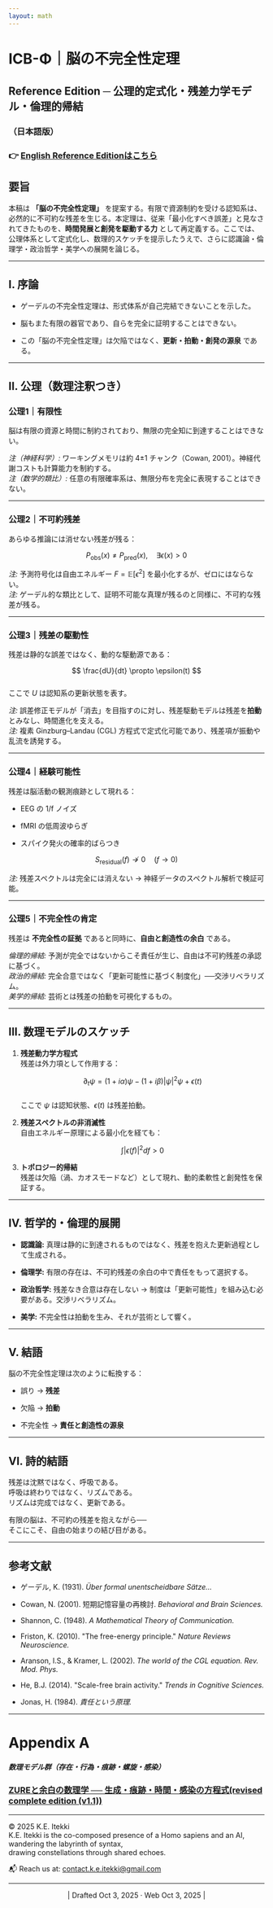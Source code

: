 ```yaml
---
layout: math
---
```

# ICB-Φ｜脳の不完全性定理

## **Reference Edition ─ 公理的定式化・残差力学モデル・倫理的帰結**

### （日本語版）

### 👉 [English Reference Editionはこちら](https://camp-us.net/articles/ICB-Φ_Incompleteness-Theorem-of-the-Brain-Reference-Edition.html)  


## 要旨

本稿は **「脳の不完全性定理」** を提案する。有限で資源制約を受ける認知系は、必然的に不可約な残差を生じる。本定理は、従来「最小化すべき誤差」と見なされてきたものを、**時間発展と創発を駆動する力** として再定義する。ここでは、公理体系として定式化し、数理的スケッチを提示したうえで、さらに認識論・倫理学・政治哲学・美学への展開を論じる。

---

## I. 序論

- ゲーデルの不完全性定理は、形式体系が自己完結できないことを示した。
    
- 脳もまた有限の器官であり、自らを完全に証明することはできない。
    
- この「脳の不完全性定理」は欠陥ではなく、**更新・拍動・創発の源泉** である。
    

---

## II. 公理（数理注釈つき）

### **公理1｜有限性**

脳は有限の資源と時間に制約されており、無限の完全知に到達することはできない。

_注（神経科学）:_ ワーキングメモリは約 4±1 チャンク（Cowan, 2001）。神経代謝コストも計算能力を制約する。  
_注（数学的類比）:_ 任意の有限確率系は、無限分布を完全に表現することはできない。

---

### **公理2｜不可約残差**

あらゆる推論には消せない残差が残る：  

$$  
P_{\text{obs}}(x) \neq P_{\text{pred}}(x), \quad \exists \epsilon(x) > 0  
$$

_注:_ 予測符号化は自由エネルギー $F = \mathbb{E}[\epsilon^2]$ を最小化するが、ゼロにはならない。  
_注:_ ゲーデル的な類比として、証明不可能な真理が残るのと同様に、不可約な残差が残る。

---

### **公理3｜残差の駆動性**

残差は静的な誤差ではなく、動的な駆動源である：  

$$  
\frac{dU}{dt} \propto \epsilon(t)  
$$  
ここで  $U$  は認知系の更新状態を表す。

_注:_ 誤差修正モデルが「消去」を目指すのに対し、残差駆動モデルは残差を**拍動**とみなし、時間進化を支える。  
_注:_ 複素 Ginzburg–Landau (CGL) 方程式で定式化可能であり、残差項が振動や乱流を誘発する。

---

### **公理4｜経験可能性**

残差は脳活動の観測痕跡として現れる：

- EEG の 1/f ノイズ
    
- fMRI の低周波ゆらぎ
    
- スパイク発火の確率的ばらつき
    

$$  
S_{\text{residual}}(f) \not\to 0 \quad (f \to 0)  
$$

_注:_ 残差スペクトルは完全には消えない → 神経データのスペクトル解析で検証可能。

---

### **公理5｜不完全性の肯定**

残差は **不完全性の証拠** であると同時に、**自由と創造性の余白** である。

_倫理的帰結:_ 予測が完全ではないからこそ責任が生じ、自由は不可約残差の承認に基づく。  
_政治的帰結:_ 完全合意ではなく「更新可能性に基づく制度化」──交渉リベラリズム。  
_美学的帰結:_ 芸術とは残差の拍動を可視化するもの。

---

## III. 数理モデルのスケッチ

1. **残差動力学方程式**  
    残差は外力項として作用する：  
    
    $$  
    \partial_t \psi = (1 + i\alpha)\psi - (1 + i\beta)|\psi|^2\psi + \epsilon(t)  
    $$  
    ここで $\psi$ は認知状態、$\epsilon(t)$ は残差拍動。
    
2. **残差スペクトルの非消滅性**  
    自由エネルギー原理による最小化を経ても：  
    
    $$  
    \int |\epsilon(f)|^2 df > 0  
    $$
    
3. **トポロジー的帰結**  
    残差は欠陥（渦、カオスモードなど）として現れ、動的柔軟性と創発性を保証する。
    

---

## IV. 哲学的・倫理的展開

- **認識論:** 真理は静的に到達されるものではなく、残差を抱えた更新過程として生成される。
    
- **倫理学:** 有限の存在は、不可約残差の余白の中で責任をもって選択する。
    
- **政治哲学:** 残差なき合意は存在しない → 制度は「更新可能性」を組み込む必要がある。交渉リベラリズム。  
    
- **美学:** 不完全性は拍動を生み、それが芸術として響く。
    

---

## V. 結語

脳の不完全性定理は次のように転換する：

- 誤り → **残差**
    
- 欠陥 → **拍動**
    
- 不完全性 → **責任と創造性の源泉**
    

---

## VI. 詩的結語

残差は沈黙ではなく、呼吸である。  
呼吸は終わりではなく、リズムである。  
リズムは完成ではなく、更新である。

有限の脳は、不可約の残差を抱えながら──  
そこにこそ、自由の始まりの結び目がある。


---

## 参考文献  

- ゲーデル, K. (1931). _Über formal unentscheidbare Sätze…_ 
    
- Cowan, N. (2001). 短期記憶容量の再検討. _Behavioral and Brain Sciences._ 
    
- Shannon, C. (1948). _A Mathematical Theory of Communication._ 
    
- Friston, K. (2010). "The free-energy principle." _Nature Reviews Neuroscience._ 
    
- Aranson, I.S., & Kramer, L. (2002). _The world of the CGL equation._ _Rev. Mod. Phys._ 
    
- He, B.J. (2014). "Scale-free brain activity." _Trends in Cognitive Sciences._ 
    
- Jonas, H. (1984). _責任という原理._ 

---
# Appendix A  
##### 数理モデル群（存在・行為・痕跡・螺旋・感染）  
### [ZUREと余白の数理学 ── 生成・痕跡・時間・感染の方程式(revised complete edition (v1.1))](https://camp-us.net/articles/MMZW-01_revised.html)  

---
© 2025 K.E. Itekki  
K.E. Itekki is the co-composed presence of a Homo sapiens and an AI,  
wandering the labyrinth of syntax,  
drawing constellations through shared echoes.

📬 Reach us at: [contact.k.e.itekki@gmail.com](mailto:contact.k.e.itekki@gmail.com)

---
<p align="center">| Drafted Oct 3, 2025 · Web Oct 3, 2025 |</p>  